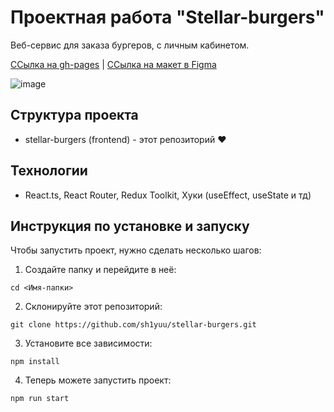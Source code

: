#  Проектная работа "Stellar-burgers"

Веб-сервис для заказа бургеров, с личным кабинетом.

[ССылка на gh-pages](<https://sh1yuu.github.io/stellar-burgers/>) | [ССылка на макет в Figma](<https://www.figma.com/file/vIywAvqfkOIRWGOkfOnReY/React-Fullstack_-Проектные-задачи-(3-месяца)_external_link?type=design&node-id=0-1&mode=design>)

![image](https://github.com/user-attachments/assets/5ee7416b-af6d-48f1-ac88-240918449981)

##  Структура проекта
- stellar-burgers (frontend) - этот репозиторий ❤️

## Технологии
- React.ts, React Router, Redux Toolkit, Хуки (useEffect, useState и тд)

## Инструкция по установке и запуску
Чтобы запустить проект, нужно сделать несколько шагов:
1. Создайте папку и перейдите в неё:
```
cd <Имя-папки>
```
2. Склонируйте этот репозиторий:
```
git clone https://github.com/sh1yuu/stellar-burgers.git
```
3. Установите все зависимости:
```
npm install
```
4. Теперь можете запустить проект:
```
npm run start
```
